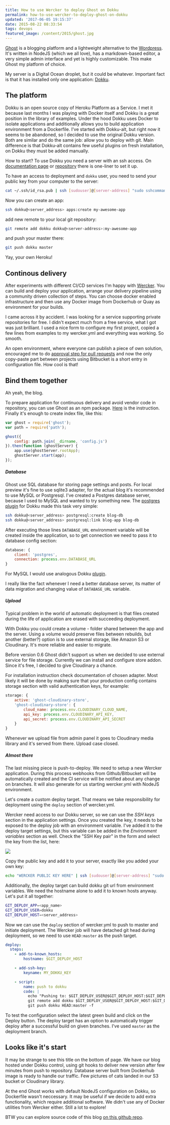 ```yaml
---
title: How to use Wercker to deploy Ghost on Dokku
permalink: how-to-use-wercker-to-deploy-ghost-on-dokku
updated: '2017-06-05 19:15:37'
date: 2015-08-22 08:33:54
tags: devops
featured_image: /content/2015/ghost.jpg
---
```


[Ghost](https://ghost.org/) is a blogging platform and a lightweight alternative to the [Wordpress](https://wordpress.org/). It's written in NodeJS (which we all love), has a markdown-based editor, a very simple admin interface and yet is highly customizable. This make Ghost my platform of choice.
<!-- more -->

My server is a Digital Ocean droplet, but it could be whatever. Important fact is that it has installed only one application: [Dokku](http://progrium.viewdocs.io/dokku/). 

## The platform

Dokku is an open source copy of Heroku Platform as a Service. I met it because last months I was playing with Docker itself and Dokku is a great position in the library of examples. Under the hood Dokku uses Docker to isolate applications and additionally allows you to build application environment from a Dockerfile. I've started with Dokku-alt, but right now it seems to be abandoned, so I decided to use the original Dokku version. Both are similar and do the same job: allow you to deploy with git. Main difference is that Dokku-alt contains few useful plugins on fresh installation, on Dokku they must be added manually.

How to start? To use Dokku you need a server with an ssh access. On [documentation page](http://progrium.viewdocs.io/dokku/) or [repository](https://github.com/progrium/dokku) there is one-liner to set it up. 

To have an access to deployment and `dokku` user, you need to send your public key from your computer to the server:
```bash
cat ~/.ssh/id_rsa.pub | ssh [sudouser]@[server-address] "sudo sshcommand acl-add dokku [description]"
```

Now you can create an app:
```bash
ssh dokku@<server_address> apps:create my-awesome-app
```

add new remote to your local git repository:
```bash
git remote add dokku dokku@<server-address>:my-awesome-app
```

and push your master there:
```bash
git push dokku master
```

Yay, your own Heroku!

## Continous delivery
After experiments with different CI/CD services I'm happy with [Wercker](http://wercker.com/). You can build and deploy your application, arrange your delivery pipeline using a community driven collection of steps. You can choose docker enabled infrastructure and then use any Docker image from Dockerhub or Quay as environment for your builds.

I came across it by accident. I was looking for a service supporting private repositories for free. I didn't expect much from a free service, what I got was just brilliant. I used a nice form to configure my first project, copied a few lines from examples to my wercker.yml and everything was working. So smooth.

An open environment, where everyone can publish a piece of own solution, encouraged me to do [approval step for pull requests](https://github.com/ertrzyiks/wercker-step-bitbucket-pr-approve) and now the only copy-paste part between projects using Bitbucket is a short entry in configuration file. How cool is that!

## Bind them together

Ah yeah, the blog. 

To prepare application for continuous delivery and avoid vendor code in repository, you can use Ghost as an npm package. [Here](https://github.com/TryGhost/Ghost/wiki/Using-Ghost-as-an-npm-module) is the instruction. Finally it's enough to create index file, like this:

```js
var ghost = require('ghost');
var path = require('path');

ghost({
    config: path.join(__dirname, 'config.js')
}).then(function (ghostServer) {
    app.use(ghostServer.rootApp);
    ghostServer.start(app);
});
```

##### Database
Ghost use SQL database for storing page settings and posts. For local preview it's fine to use sqlite3 adapter, for the actual blog it's recommended to use MySQL or Postgresql. I've created a Postgres database server, because I used to MySQL and wanted to try something new. The [postgres plugin](https://github.com/Kloadut/dokku-pg-plugin) for Dokku made this task very simple:

```bash
ssh dokku@<server_address> postgresql:create blog-db
ssh dokku@<server_address> postgresql:link blog-app blog-db
```

After executing those lines `DATABASE_URL` environment variable will be created inside the application, so to get connection we need to pass it to database config section:

```js
database: {
    client: 'postgres',
    connection: process.env.DATABASE_URL
}
```

For MySQL I would use analogous Dokku [plugin](https://github.com/hughfletcher/dokku-mysql-plugin). 

I really like the fact whenever I need a better database server, its matter of data migration and changing value of `DATABASE_URL` variable.

##### Upload
Typical problem in the world of automatic deployment is that files created during the life of application are erased with succeeding deployment.

With Dokku you could create a volume - folder shared between the app and the server. Using a volume would preserve files between rebuilds, but another (better?) option is to use external storage, like Amazon S3 or Cloudinary. It's more reliable and easier to migrate. 

Before version 0.6 Ghost didn't support us when we decided to use external service for file storage. Currently we can install and configure store addon. Since it's free, I decided to give Cloudinary a chance. 

For installation instruction check documentation of chosen adapter. Most likely it will be done by making sure that your production config contains storage section with valid authentication keys, for example:
```js
storage: {
    active: 'ghost-cloudinary-store',
    'ghost-cloudinary-store': {
        cloud_name: process.env.CLOUDINARY_CLOUD_NAME,
        api_key: process.env.CLOUDINARY_API_KEY,
        api_secret: process.env.CLOUDINARY_API_SECRET
    }
}
```

Whenever we upload file from admin panel it goes to Cloudinary media library and it's served from there. Upload case closed.

##### Almost there
The last missing piece is push-to-deploy. We need to setup a new Wercker application. During this process webhooks from Github/Bitbucket will be automatically created and the CI service will be notified about any change on branches. It will also generate for us starting wercker.yml with NodeJS environment.

Let's create a custom deploy target. That means we take responsibility for deployment using the `deploy` section of wercker.yml.

Wercker need access to our Dokku server, so we can use the *SSH keys* section in the application settings. Once you created the key, it needs to be exposed to the deploy job with an environment variable. I've added it to the deploy target settings, but this variable can be added in the *Environment variables* section as well. Check the "SSH Key pair" in the form and select the key from the list, here:

![](/content/2015/dokku-key.png)

Copy the public key and add it to your server, exactly like you added your own key:

```bash
echo "WERCKER PUBLIC KEY HERE" | ssh [sudouser]@[server-address] "sudo sshcommand acl-add dokku [description]"
```

Additionally, the deploy target can build dokku git url from environment variables. We need the hostname alone to add it to known hosts anyway. Let's put it all together:

```bash
GIT_DEPLOY_APP=<app_name>
GIT_DEPLOY_USER=dokku
GIT_DEPLOY_HOST=<server_address>
```

Now we can use the `deploy` section of wercker.yml to push to master and initiate deployment. The Wercker job will have detached git head during deployment, so we need to use `HEAD:master` as the push target.

```yml
deploy:
  steps:
    - add-to-known_hosts:
        hostname: $GIT_DEPLOY_HOST

    - add-ssh-key:
        keyname: MY_DOKKU_KEY

    - script:
        name: push to dokku
        code: |
          echo "Pushing to: $GIT_DEPLOY_USER@$GIT_DEPLOY_HOST:$GIT_DEPLOY_APP"
          git remote add dokku $GIT_DEPLOY_USER@$GIT_DEPLOY_HOST:$GIT_DEPLOY_APP
          git push dokku HEAD:master -f
```

To test the configuration select the latest green build and click on the Deploy button. The deploy target has an option to automatically trigger deploy after a successful build on given branches. I've used `master` as the deployment branch.

## Looks like it's start
It may be strange to see this title on the bottom of page. We have our blog hosted under Dokku control, using git hooks to deliver new version after few minutes from push to repository. Database server built from Dockerhub image is ready to handle our traffic. Few pictures of cats landed in our S3 bucket or Cloudinary library. 

At the end Ghost works with default NodeJS configuration on Dokku, so Dockerfile wasn't neccessary. It may be useful if we decide to add extra functionality, which require additional software. We didn't use any of Docker utilities from Wercker either. Still a lot to explore!

BTW you can explore source code of this blog [on this github repo](https://github.com/ertrzyiks/blog.ertrzyiks.pl).





